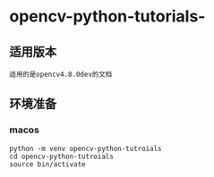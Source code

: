 # opencv-python-tutorials-

## 适用版本

    适用的是opencv4.8.0dev的文档

## 环境准备
### macos
```shell
python -m venv opencv-python-tutroials
cd opencv-python-tutroials
source bin/activate
```